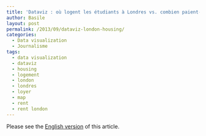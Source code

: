 ```yaml
---
title: 'Dataviz : où logent les étudiants à Londres vs. combien paient-ils ?'
author: Basile
layout: post
permalink: /2013/09/dataviz-london-housing/
categories:
  - Data visualization
  - Journalisme
tags:
  - data visualization
  - dataviz
  - housing
  - logement
  - london
  - londres
  - loyer
  - map
  - rent
  - rent london
---
```

Please see the [English version][1] of this article.

<div class="wp_plus_one_button" style="margin: 0 8px 8px 0; float:left; ">
  <g:plusone count="false" href="http://blog.basilesimon.fr/2013/09/dataviz-london-housing/" callback="wp_plus_one_handler"></g:plusone>
</div>

 [1]: http://blog.basilesimon.fr/en/2013/09/dataviz-london-housing/